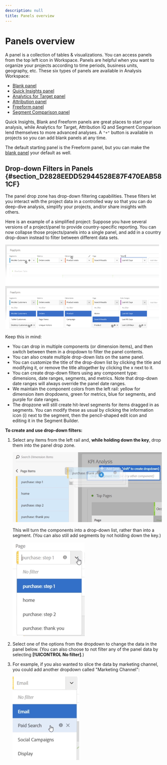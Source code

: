 ```yaml
---
description: null
title: Panels overview
---
```


# Panels overview

A panel is a collection of tables & visualizations. You can access panels from the top left icon in Workspace. Panels are helpful when you want to organize your projects according to time periods, business units, geography, etc. These six types of panels are available in Analysis Workspace:

* [Blank panel](blank-panel.md)
* [Quick Insights panel](quickinsight.md)
* [Analytics for Target panel](a4t-panel.md)
* [Attribution panel](attribution.md)
* [Freeform panel](freeform-panel.md)
* [Segment Comparison panel](c-segment-comparison/segment-comparison.md)

Quick Insights, Blank and Freeform panels are great places to start your analysis, while Analytics for Target, Attribution IQ and Segment Comparison lend themselves to more advanced analyses. A `"+"` button is available in projects so you can add blank panels at any time.

The default starting panel is the Freeform panel, but you can make the [blank panel](/help/analyze/analysis-workspace/c-panels/blank-panel.md) your default as well.

## Drop-down Filters in Panels {#section_D2828EEDD52944528E87F470EAB581CF}

The panel drop zone has drop-down filtering capabilities. These filters let you interact with the project data in a controlled way so that you can do deep-dive analysis, simplify your projects, and/or share insights with others.

Here is an example of a simplified project: Suppose you have several versions of a project/panel to provide country-specific reporting. You can now collapse those projects/panels into a single panel, and add in a country drop-down instead to filter between different data sets.

![](assets/dropdowns.png)

Keep this in mind:

* You can drop in multiple components (or dimension items), and then switch between them in a dropdown to filter the panel contents.
* You can also create multiple drop-down lists on the same panel.
* You can customize the title of the drop-down list by clicking the title and modifying it, or remove the title altogether by clicking the x next to it.
* You can create drop-down filters using any component type: dimensions, date ranges, segments, and metrics. Note that drop-down date ranges will always override the panel date ranges.
* We maintain the component colors from the left rail: yellow for dimension item dropdowns, green for metrics, blue for segments, and purple for date ranges.
* The dropzone will still create hit-level segments for items dragged in as segments. You can modify these as usual by clicking the information icon (i) next to the segment, then the pencil-shaped edit icon and editing it in the Segment Builder.

**To create and use drop-down filters:**

1. Select any items from the left rail and, **while holding down the  key**, drop them into the panel drop zone.

   ![](assets/create_dropdown.png)

   This will turn the components into a drop-down list, rather than into a segment. (You can also still add segments by not holding down the  key.)

   ![](assets/dropdown.png)

1. Select one of the options from the dropdown to change the data in the panel below. (You can also choose to not filter any of the panel data by selecting **[!UICONTROL No filter]**.) 
1. For example, if you also wanted to slice the data by marketing channel, you could add another dropdown called "Marketing Channel":

   ![](assets/mc_dropdown.png)

